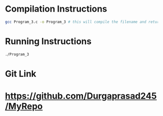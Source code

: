 <!--
NOTES:
This README is an example README for CS332/532 labs. This is a purely minimal example. It's written to emulate pure english representations of a set of documentation. As you start to write more "real world" documentation you will encounter certain standards and manners of writing that this README prepares you for
-->

# Compilation Instructions

```bash
gcc Program_3.c -o Program_3 # this will compile the filename and return an executable with the executable name
```

# Running Instructions

```bash
./Program_3
```

# Git Link

# https://github.com/Durgaprasad245/MyRepo